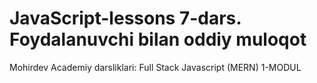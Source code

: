 # JavaScript-lessons 7-dars. Foydalanuvchi bilan oddiy muloqot
Mohirdev Academiy darsliklari: Full Stack Javascript (MERN) 1-MODUL

